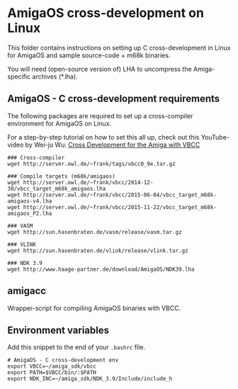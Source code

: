 # AmigaOS cross-development on Linux

This folder contains instructions on setting up C cross-development in Linux for AmigaOS and sample source-code + m68k binaries.

You will need (open-source version of) LHA to uncompress the Amiga-specific archives (*.lha).

## AmigaOS - C cross-development requirements

The following packages are required to set up a cross-compiler environment for AmigaOS on Linux.

For a step-by-step tutorial on how to set this all up, check out this YouTube-video by Wei-ju Wu:
[Cross Development for the Amiga with VBCC](https://www.youtube.com/watch?v=vFV0oEyY92I&ab_channel=Wei-juWu)

```
### Cross-compiler
wget http://server.owl.de/~frank/tags/vbcc0_9e.tar.gz

### Compile targets (m68k/amigaos)
wget http://server.owl.de/~frank/vbcc/2014-12-30/vbcc_target_m68k_amigaos.lha
wget http://server.owl.de/~frank/vbcc/2015-06-04/vbcc_target_m68k-amigaos-v4.lha
wget http://server.owl.de/~frank/vbcc/2015-11-22/vbcc_target_m68k-amigaos_P2.lha

### VASM
wget http://sun.hasenbraten.de/vasm/release/vasm.tar.gz

### VLINK
wget http://sun.hasenbraten.de/vlink/release/vlink.tar.gz

### NDK 3.9
wget http://www.haage-partner.de/download/AmigaOS/NDK39.lha
```

## amigacc

Wrapper-script for compiling AmigaOS binaries with VBCC.

## Environment variables

Add this snippet to the end of your `.bashrc` file.
```
# AmigaOS - C cross-development env
export VBCC=~/amiga_sdk/vbcc
export PATH=$VBCC/bin/:$PATH
export NDK_INC=~/amiga_sdk/NDK_3.9/Include/include_h
```

